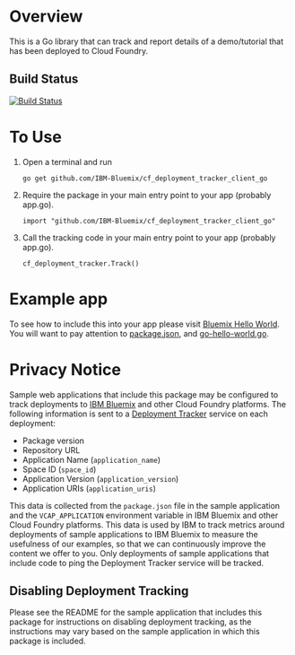 # Overview

This is a Go library that can track and report details of a demo/tutorial that has been deployed to Cloud Foundry.

## Build Status

[![Build Status](https://travis-ci.org/IBM-Bluemix/cf_deployment_tracker_client_go.svg?branch=master)](https://travis-ci.org/IBM-Bluemix/cf_deployment_tracker_client_go)

# To Use

1. Open a terminal and run

   ```
   go get github.com/IBM-Bluemix/cf_deployment_tracker_client_go
   ```
2. Require the package in your main entry point to your app (probably app.go).

    ```
    import "github.com/IBM-Bluemix/cf_deployment_tracker_client_go"
    ```
3. Call the tracking code in your main entry point to your app (probably app.go).

    ```
    cf_deployment_tracker.Track()
    ```

# Example app

To see how to include this into your app please visit [Bluemix Hello World](https://github.com/IBM-Bluemix/go-hello-world).  You will want to pay attention to [package.json](https://github.com/IBM-Bluemix/go-hello-world/blob/master/package.json), and [go-hello-world.go](https://github.com/IBM-Bluemix/go-hello-world/blob/master/go-hello-world.go).

# Privacy Notice

Sample web applications that include this package may be configured to track deployments to [IBM Bluemix](https://www.bluemix.net/) and other Cloud Foundry platforms. The following information is sent to a [Deployment Tracker](https://github.com/IBM-Bluemix/cf-deployment-tracker-service) service on each deployment:

* Package version
* Repository URL
* Application Name (`application_name`)
* Space ID (`space_id`)
* Application Version (`application_version`)
* Application URIs (`application_uris`)

This data is collected from the `package.json` file in the sample application and the `VCAP_APPLICATION` environment variable in IBM Bluemix and other Cloud Foundry platforms. This data is used by IBM to track metrics around deployments of sample applications to IBM Bluemix to measure the usefulness of our examples, so that we can continuously improve the content we offer to you. Only deployments of sample applications that include code to ping the Deployment Tracker service will be tracked.

## Disabling Deployment Tracking

Please see the README for the sample application that includes this package for instructions on disabling deployment tracking, as the instructions may vary based on the sample application in which this package is included.

